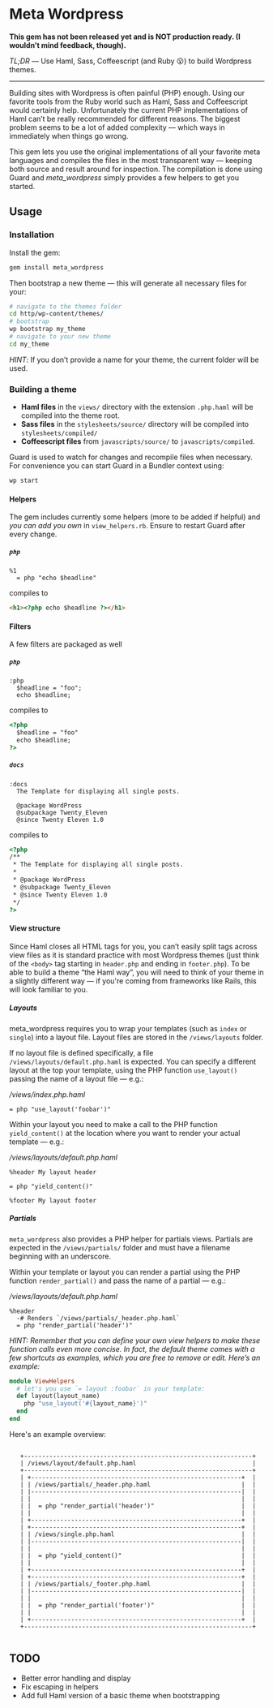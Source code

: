 # Meta Wordpress

**This gem has not been released yet and is NOT production ready. (I wouldn’t mind feedback, though).**

*TL;DR* — Use Haml, Sass, Coffeescript (and Ruby :open_mouth:) to build Wordpress themes. 

***

Building sites with Wordpress is often painful (PHP) enough. Using our favorite tools from the Ruby world such as Haml, Sass and Coffeescript would certainly help.
Unfortunately the current PHP implementations of Haml can’t be really recommended for different reasons. The biggest problem seems to be a lot of added complexity — which ways in immediately when things go wrong.

This gem lets you use the original implementations of all your favorite meta languages and compiles the files in the most transparent way — keeping both source and result around for inspection. The compilation is done using Guard and *meta_wordpress* simply provides a few helpers to get you started. 

## Usage

### Installation

Install the gem:

```bash
gem install meta_wordpress
```

Then bootstrap a new theme — this will generate all necessary files for your:

```bash
# navigate to the themes folder
cd http/wp-content/themes/
# bootstrap
wp bootstrap my_theme
# navigate to your new theme
cd my_theme
```

*HINT*: If you don’t provide a name for your theme, the current folder will be used.

### Building a theme

* **Haml files** in the `views/` directory with the extension `.php.haml` will be compiled into the theme root.
* **Sass files** in the `stylesheets/source/` directory will be compiled into `stylesheets/compiled/` 
* **Coffeescript files** from `javascripts/source/` to `javascripts/compiled`.

Guard is used to watch for changes and recompile files when necessary. For convenience you can start Guard in a Bundler context using:

```bash
wp start
```

#### Helpers

The gem includes currently some helpers (more to be added if helpful) and *you can add you own* in `view_helpers.rb`. Ensure to restart Guard after every change.

##### `php`

```haml
%1
  = php "echo $headline"
```
compiles to 

```html
<h1><?php echo $headline ?></h1>
```

#### Filters

A few filters are packaged as well

##### `php`

```haml
:php
  $headline = "foo";
  echo $headline;
```
compiles to 

```html
<?php 
  $headline = "foo"
  echo $headline;
?>
```

##### `docs`

```haml
:docs
  The Template for displaying all single posts.

  @package WordPress
  @subpackage Twenty_Eleven
  @since Twenty Eleven 1.0
```
compiles to 

```html
<?php
/**
 * The Template for displaying all single posts.
 *
 * @package WordPress
 * @subpackage Twenty_Eleven
 * @since Twenty Eleven 1.0
 */
?>
```

#### View structure

Since Haml closes all HTML tags for you, you can’t easily split tags across view files as it is standard practice with most Wordpress themes (just think of the `<body>` tag starting in `header.php` and ending in `footer.php`). 
To be able to build a theme “the Haml way”, you will need to think of your theme in a slightly different way — if you're coming from frameworks like Rails, this will look familiar to you.

##### Layouts

meta_wordpress requires you to wrap your templates (such as `index` or `single`) into a layout file. Layout files are stored in the `/views/layouts` folder. 

If no layout file is defined specifically, a file `/views/layouts/default.php.haml`  is expected.
You can specify a different layout at the top your template, using the PHP function `use_layout()` passing the name of a layout file — e.g.:

*/views/index.php.haml*

```haml
= php "use_layout('foobar')"
``` 

Within your layout you need to make a call to the PHP function `yield_content()` at the location where you want to render your actual template — e.g.:

*/views/layouts/default.php.haml*

```haml
%header My layout header

= php "yield_content()"

%footer My layout footer
```

##### Partials

`meta_wordpress` also provides a PHP helper for partials views. Partials are expected in the `/views/partials/` folder and must have a filename beginning with an underscore.

Within your template or layout you can render a partial using the PHP function `render_partial()` and pass the name of a partial — e.g.:

*/views/layouts/default.php.haml*

```haml
%header
  -# Renders `/views/partials/_header.php.haml`
  = php "render_partial('header')"
```

*HINT: Remember that you can define your own view helpers to make these function calls even more concise. In fact, the default theme comes with a few shortcuts as examples, which you are free to remove or edit. Here’s an example:*

```ruby
module ViewHelpers
  # let's you use `= layout :foobar` in your template:
  def layout(layout_name)
    php "use_layout('#{layout_name}')"
  end
end
```

Here's an example overview:

```

   +---------------------------------------------------------------+
   | /views/layout/default.php.haml                                |
   +---------------------------------------------------------------+
   | +----------------------------------------------------------+  |
   | | /views/partials/_header.php.haml                         |  |
   | |----------------------------------------------------------|  |
   | |                                                          |  |
   | |  = php "render_partial('header')"                        |  |
   | |                                                          |  |
   | +----------------------------------------------------------+  |
   | +----------------------------------------------------------+  |
   | | /views/single.php.haml                                   |  |
   | |----------------------------------------------------------|  |
   | |                                                          |  |
   | |  = php "yield_content()"                                 |  |
   | |                                                          |  |
   | +----------------------------------------------------------+  |
   | +----------------------------------------------------------+  |
   | | /views/partials/_footer.php.haml                         |  |
   | |----------------------------------------------------------|  |
   | |                                                          |  |
   | |  = php "render_partial('footer')"                        |  |
   | |                                                          |  |
   | +----------------------------------------------------------+  |
   +---------------------------------------------------------------+
   
```

## TODO

* Better error handling and display
* Fix escaping in helpers
* Add full Haml version of a basic theme when bootstrapping
